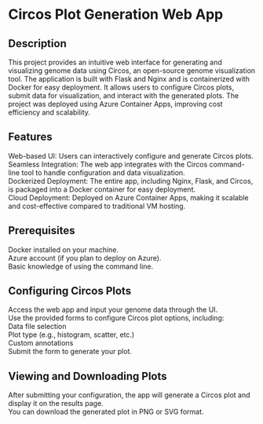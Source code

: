 # Circos Plot Generation Web App

## Description
This project provides an intuitive web interface for generating and visualizing genome data using Circos, an open-source genome visualization tool. The application is built with Flask and Nginx and is containerized with Docker for easy deployment. It allows users to configure Circos plots, submit data for visualization, and interact with the generated plots. The project was deployed using Azure Container Apps, improving cost efficiency and scalability.

## Features
Web-based UI: Users can interactively configure and generate Circos plots. <br/>
Seamless Integration: The web app integrates with the Circos command-line tool to handle configuration and data visualization. <br/>
Dockerized Deployment: The entire app, including Nginx, Flask, and Circos, is packaged into a Docker container for easy deployment. <br/>
Cloud Deployment: Deployed on Azure Container Apps, making it scalable and cost-effective compared to traditional VM hosting. <br/>

## Prerequisites
Docker installed on your machine. <br/>
Azure account (if you plan to deploy on Azure). <br/>
Basic knowledge of using the command line. <br/>

## Configuring Circos Plots
Access the web app and input your genome data through the UI. <br/>
Use the provided forms to configure Circos plot options, including: <br/>
Data file selection <br/>
Plot type (e.g., histogram, scatter, etc.) <br/>
Custom annotations <br/>
Submit the form to generate your plot. <br/>
## Viewing and Downloading Plots
After submitting your configuration, the app will generate a Circos plot and display it on the results page. <br/>
You can download the generated plot in PNG or SVG format.
